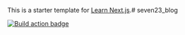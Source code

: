 This is a starter template for [Learn Next.js](https://nextjs.org/learn).# seven23_blog

[![Build action badge](https://github.com/sebastienbarbier/seven23_blog/actions/workflows/github-actions-demo.yml/badge.svg?branch=main)](https://github.com/sebastienbarbier/seven23_blog/actions)
